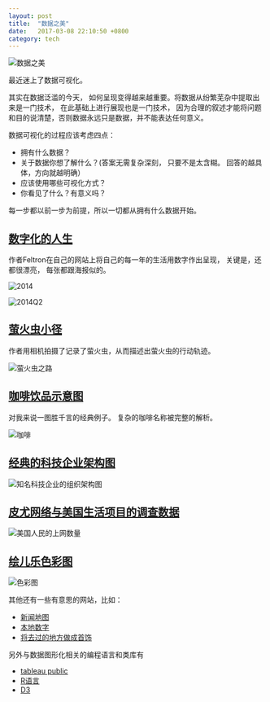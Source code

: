 ```yaml
---
layout: post
title:  "数据之美"
date:   2017-03-08 22:10:50 +0800
category: tech
---
```


![数据之美](https://img1.doubanio.com/lpic/s27280759.jpg)

最近迷上了数据可视化。 

其实在数据泛滥的今天， 如何呈现变得越来越重要。将数据从纷繁芜杂中提取出来是一门技术， 在此基础上进行展现也是一门技术， 因为合理的叙述才能将问题和目的说清楚，否则数据永远只是数据，并不能表达任何意义。 

数据可视化的过程应该考虑四点：

* 拥有什么数据？
* 关于数据你想了解什么？(答案无需复杂深刻， 只要不是太含糊。 回答的越具体，方向就越明确）
* 应该使用哪些可视化方式？
* 你看见了什么？有意义吗？

每一步都以前一步为前提，所以一切都从拥有什么数据开始。 


## [数字化的人生](http://feltron.com)

作者Feltron在自己的网站上将自己的每一年的生活用数字作出呈现， 关键是，还都很漂亮， 每张都跟海报似的。 

![2014](http://feltron.com/images/FAR14/03@2x.jpg)

![2014Q2](http://feltron.com/images/FAR14/07@2x.jpg)


## [萤火虫小径](http://quit007.deviantart.com)

作者用相机拍摄了记录了萤火虫，从而描述出萤火虫的行动轨迹。 

![萤火虫之路](http://img02.deviantart.net/9f7c/i/2010/053/d/4/summer_night_dreams_i_by_quit007.jpg)


## [咖啡饮品示意图](http://lokeshdhakar.com/media/posts/coffee-drinks-illustrated/coffee%20drinks.png)

对我来说一图胜千言的经典例子。 复杂的咖啡名称被完整的解析。 

![咖啡](http://lokeshdhakar.com/media/posts/coffee-drinks-illustrated/coffee%20drinks.png)


## [经典的科技企业架构图](http://www.bonkersworld.net/organizational-charts/)

![知名科技企业的组织架构图](http://www.bonkersworld.net/images/2011.06.27_organizational_charts.png)


## [皮尤网络与美国生活项目的调查数据](http://www.pewresearch.org/fact-tank/2017/01/12/evolution-of-technology/)

![美国人民的上网数量](http://assets.pewresearch.org/wp-content/uploads/sites/12/2017/01/11134358/FT_17.01.10_InternetFactSheets.png)

## [绘儿乐色彩图](http://www.datapointed.net/visualizations/color/crayola-crayon-chart/)

![色彩图](http://www.datapointed.net/media/2010/07/crayola_crayon_color_chart.jpg)



其他还有一些有意思的网站，比如：

- [新闻地图](http://newsmap.jp)
- [本地数字](http://www.trulia.com/local)
- [将去过的地方做成首饰](http://meshu.io)

另外与数据图形化相关的编程语言和类库有

- [tableau public](https://public.tableau.com)
- [R语言](http://r-project.org)
- [D3](https://d3js.org/)
